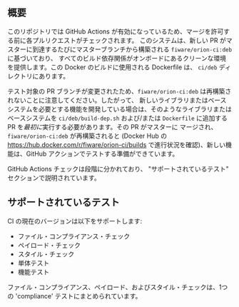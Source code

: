 ## 概要
このリポジトリでは GitHub Actions が有効になっているため、マージを許可する前に各プルリクエストがチェックされます。
このシステムは、新しい PR がマスターに到達するたびにマスターブランチから構築される `fiware/orion-ci:deb` に基づいており、
すべてのビルド依存関係がオンボードにあるクリーンな環境を提供します。この Docker のビルドに使用される Dockerfile は、
`ci/deb` ディレクトリにあります。

テスト対象の PR ブランチが変更されたため、`fiware/orion-ci:deb` は再構築されないことに注意してください。したがって、
新しいライブラリまたはベースシステムを必要とする機能を開発している場合は、そのようなライブラリまたはベースシステムを
`ci/deb/build-dep.sh` および/または `Dockerfile` に追加する PR を*最初に*実行する必要があります。その PR がマスターに
マージされ、`fiware/orion-ci:deb` が再構築されると (Docker Hub の https://hub.docker.com/r/fiware/orion-ci/builds
で進行状況を確認)、新しい機能は、GitHub アクションでテストする準備ができています。

GitHub Actions チェックは段階に分かれており、 "サポートされているテスト" セクションで説明されています。

## サポートされているテスト
CI の現在のバージョンは以下をサポートします:

* ファイル・コンプライアンス・チェック
* ペイロード・チェック
* スタイル・チェック
* 単体テスト
* 機能テスト

ファイル・コンプライアンス、ペイロード、およびスタイル・チェックは、1つの 'compliance' テストにまとめられています。
